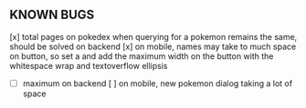 ## KNOWN BUGS
[x] total pages on pokedex when querying for a pokemon remains the same, should be solved on backend
[x] on mobile, names may take to much space on button, so set a  and add the maximum width on the button with the whitespace wrap and textoverflow ellipsis
- [ ] maximum on backend 
[ ] on mobile, new pokemon dialog taking a lot of space 
